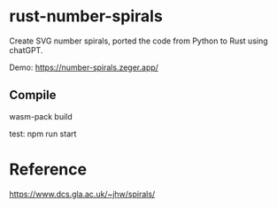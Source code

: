 # rust-number-spirals

Create SVG number spirals, ported the code from Python to Rust using chatGPT.

Demo: https://number-spirals.zeger.app/

## Compile

wasm-pack build

test: npm run start

# Reference

https://www.dcs.gla.ac.uk/~jhw/spirals/
